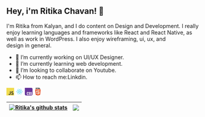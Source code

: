 ## Hey, i'm Ritika Chavan! 👋
I'm Ritika from Kalyan, and I do content on Design and Development. I really enjoy learning languages and frameworks like React and React Native, as well as work in WordPress. I also enjoy wireframing, ui, ux, and design in general.

- 🔭 I’m currently working on UI/UX Designer.
- 🌱 I’m currently learning web development.
- 👯 I’m looking to collaborate on Youtube.
- 📫 How to reach me:Linkdin.

<code><img height="20" alt="javascript" src="https://raw.githubusercontent.com/github/explore/80688e429a7d4ef2fca1e82350fe8e3517d3494d/topics/javascript/javascript.png"></code>
<code><img height="20" alt="react" src="https://raw.githubusercontent.com/github/explore/80688e429a7d4ef2fca1e82350fe8e3517d3494d/topics/react/react.png"></code>
<code><img height="20" alt="css" src="https://raw.githubusercontent.com/github/explore/80688e429a7d4ef2fca1e82350fe8e3517d3494d/topics/css/css.png"></code>
<code><img height="20" alt="html" src="https://raw.githubusercontent.com/github/explore/80688e429a7d4ef2fca1e82350fe8e3517d3494d/topics/html/html.png"></code>


<a href="https://github.com/Chavanritika/github-readme-stats"><img align="center" src="https://github-readme-stats.vercel.app/api?username=anuraghazra&show_icons=true&include_all_commits=true&theme=buefy&hide_border=true" alt="Ritika's github stats" /></a> | <a href="https://github.com/Chavanritika/github-readme-stats"><img align="center" src="https://github-readme-stats.vercel.app/api/top-langs/?username=Chavanritika&layout=compact&theme=buefy&hide_border=true" /></a> |
| ------------- | ------------- |






